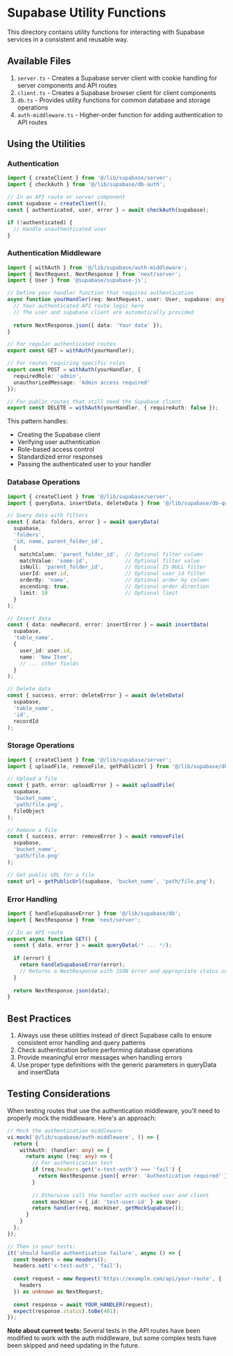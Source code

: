 # Supabase Utility Functions

This directory contains utility functions for interacting with Supabase services in a consistent and reusable way.

## Available Files

1. `server.ts` - Creates a Supabase server client with cookie handling for server components and API routes
2. `client.ts` - Creates a Supabase browser client for client components
3. `db.ts` - Provides utility functions for common database and storage operations
4. `auth-middleware.ts` - Higher-order function for adding authentication to API routes

## Using the Utilities

### Authentication

```typescript
import { createClient } from '@/lib/supabase/server';
import { checkAuth } from '@/lib/supabase/db-auth';

// In an API route or server component
const supabase = createClient();
const { authenticated, user, error } = await checkAuth(supabase);

if (!authenticated) {
  // Handle unauthenticated user
}
```

### Authentication Middleware

```typescript
import { withAuth } from '@/lib/supabase/auth-middleware';
import { NextRequest, NextResponse } from 'next/server';
import { User } from '@supabase/supabase-js';

// Define your handler function that requires authentication
async function yourHandler(req: NextRequest, user: User, supabase: any) {
  // Your authenticated API route logic here
  // The user and supabase client are automatically provided
  
  return NextResponse.json({ data: 'Your data' });
}

// For regular authenticated routes
export const GET = withAuth(yourHandler);

// For routes requiring specific roles
export const POST = withAuth(yourHandler, { 
  requiredRole: 'admin',
  unauthorizedMessage: 'Admin access required'
});

// For public routes that still need the Supabase client
export const DELETE = withAuth(yourHandler, { requireAuth: false });
```

This pattern handles:
- Creating the Supabase client
- Verifying user authentication
- Role-based access control
- Standardized error responses
- Passing the authenticated user to your handler

### Database Operations

```typescript
import { createClient } from '@/lib/supabase/server';
import { queryData, insertData, deleteData } from '@/lib/supabase/db-queries';

// Query data with filters
const { data: folders, error } = await queryData(
  supabase,
  'folders',
  'id, name, parent_folder_id',
  {
    matchColumn: 'parent_folder_id',  // Optional filter column
    matchValue: 'some-id',            // Optional filter value
    isNull: 'parent_folder_id',       // Optional IS NULL filter
    userId: user.id,                  // Optional user_id filter
    orderBy: 'name',                  // Optional order by column
    ascending: true,                  // Optional order direction
    limit: 10                         // Optional limit
  }
);

// Insert data
const { data: newRecord, error: insertError } = await insertData(
  supabase,
  'table_name',
  {
    user_id: user.id,
    name: 'New Item',
    // ... other fields
  }
);

// Delete data
const { success, error: deleteError } = await deleteData(
  supabase,
  'table_name',
  'id',
  recordId
);
```

### Storage Operations

```typescript
import { createClient } from '@/lib/supabase/server';
import { uploadFile, removeFile, getPublicUrl } from '@/lib/supabase/db-storage';

// Upload a file
const { path, error: uploadError } = await uploadFile(
  supabase,
  'bucket_name',
  'path/file.png',
  fileObject
);

// Remove a file
const { success, error: removeError } = await removeFile(
  supabase,
  'bucket_name',
  'path/file.png'
);

// Get public URL for a file
const url = getPublicUrl(supabase, 'bucket_name', 'path/file.png');
```

### Error Handling

```typescript
import { handleSupabaseError } from '@/lib/supabase/db';
import { NextResponse } from 'next/server';

// In an API route
export async function GET() {
  const { data, error } = await queryData(/* ... */);
  
  if (error) {
    return handleSupabaseError(error);
    // Returns a NextResponse with JSON error and appropriate status code
  }
  
  return NextResponse.json(data);
}
```

## Best Practices

1. Always use these utilities instead of direct Supabase calls to ensure consistent error handling and query patterns
2. Check authentication before performing database operations
3. Provide meaningful error messages when handling errors
4. Use proper type definitions with the generic parameters in queryData and insertData 

## Testing Considerations

When testing routes that use the authentication middleware, you'll need to properly mock the middleware. Here's an approach:

```typescript
// Mock the authentication middleware
vi.mock('@/lib/supabase/auth-middleware', () => {
  return {
    withAuth: (handler: any) => {
      return async (req: any) => {
        // For authentication test
        if (req.headers.get('x-test-auth') === 'fail') {
          return NextResponse.json({ error: 'Authentication required' }, { status: 401 });
        }
        
        // Otherwise call the handler with mocked user and client
        const mockUser = { id: 'test-user-id' } as User;
        return handler(req, mockUser, getMockSupabase());
      }
    }
  };
});

// Then in your tests:
it('should handle authentication failure', async () => {
  const headers = new Headers();
  headers.set('x-test-auth', 'fail');
  
  const request = new Request('https://example.com/api/your-route', { 
    headers 
  }) as unknown as NextRequest;
  
  const response = await YOUR_HANDLER(request);
  expect(response.status).toBe(401);
});
```

**Note about current tests:** Several tests in the API routes have been modified to work with the auth middleware, but some complex tests have been skipped and need updating in the future. 